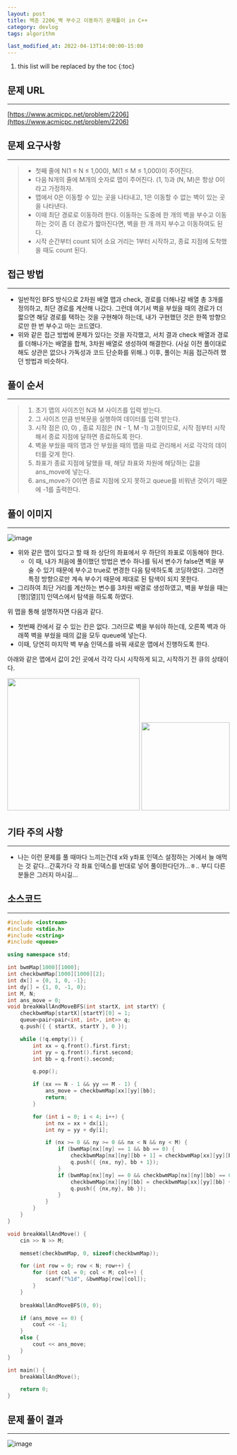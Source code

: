 ```yaml
---
layout: post
title: 백준 2206_벽 부수고 이동하기 문제풀이 in C++
category: devlog
tags: algorithm

last_modified_at: 2022-04-13T14:00:00-15:00
---
```


1. this list will be replaced by the toc
{:toc}

## 문제 URL
---
[https://www.acmicpc.net/problem/2206](https://www.acmicpc.net/problem/2206)

## 문제 요구사항
---
> + 첫째 줄에 N(1 ≤ N ≤ 1,000), M(1 ≤ M ≤ 1,000)이 주어진다.
> + 다음 N개의 줄에 M개의 숫자로 맵이 주어진다. (1, 1)과 (N, M)은 항상 0이라고 가정하자.
> + 맵에서 0은 이동할 수 있는 곳을 나타내고, 1은 이동할 수 없는 벽이 있는 곳을 나타낸다.
> + 이때 최단 경로로 이동하려 한다. 이동하는 도중에 한 개의 벽을 부수고 이동하는 것이 좀 더 경로가 짧아진다면, 벽을 한 개 까지 부수고 이동하여도 된다.
> + 시작 순간부터 count 되어 소요 거리는 1부터 시작하고, 종료 지점에 도착했을 때도 count 된다.

## 접근 방법
---
+ 일반적인 BFS 방식으로 2차원 배열 맵과 check, 경로를 더해나갈 배열 총 3개를 정의하고, 최단 경로를 계산해 나갔다. 그런데 여기서 벽을 부쉈을 때의 경로가 더 짧으면 해당 경로를 택하는 것을 구현해야 하는데, 내가 구현했던 것은  한쪽 방향으로만 한 번 부수고 마는 코드였다.
+ 위와 같은 접근 방법에 문제가 있다는 것을 자각했고, 서치 결과 check 배열과 경로를 더해나가는 배열을 합쳐, 3차원 배열로 생성하여 해결한다. (사실 이전 풀이대로 해도 상관은 없으나 가독성과 코드 단순화를 위해..) 이후, 풀이는 처음 접근하려 했던 방법과 비슷하다.  

## 풀이 순서
---
> 1. 초기 맵의 사이즈인 N과 M 사이즈를 입력 받는다.
> 2. 그 사이즈 만큼 반복문을 실행하여 데이터를 입력 받는다.
> 3. 시작 점은 (0, 0) , 종료 지점은 (N - 1, M -1) 고정이므로, 시작 점부터 시작해서 종료 지점에 달하면 종료하도록 한다.
> 4. 벽을 부쉈을 때의 맵과 안 부쉈을 때의 맵을 따로 관리해서 서로 각각의 데이터를 갖게 한다.
> 5. 좌표가 종료 지점에 달했을 때, 해당 좌표와 차원에 해당하는 값을 ans_move에 넣는다.
> 6. ans_move가 0이면 종료 지점에 오지 못하고 queue를 비워낸 것이기 때문에 -1를 출력한다.

## 풀이 이미지
---
![image](https://user-images.githubusercontent.com/84364741/163105214-06d1e3fb-9890-4b14-bc7f-aaa5857a3a07.png)

+ 위와 같은 맵이 있다고 할 때 좌 상단의 좌표에서 우 하단의 좌표로 이동해야 한다.
    + 이 때, 내가 처음에 풀이했던 방법은 변수 하나를 둬서 변수가 false면 벽을 부술 수 있기 때문에 부수고 true로 변경한 다음 탐색하도록 코딩하였다. 그러면 특정 방향으로만 계속 부수기 때문에 제대로 된 탐색이 되지 못한다.
+ 그리하여 최단 거리를 계산하는 변수를 3차원 배열로 생성하였고, 벽을 부쉈을 때는 [행][열][1] 인덱스에서 탐색을 하도록 하였다.

위 맵을 통해 설명하자면 다음과 같다.
+ 첫번째 칸에서 갈 수 있는 칸은 없다. 그러므로 벽을 부숴야 하는데, 오른쪽 벽과 아래쪽 벽을 부쉈을 때의 값을 모두 queue에 넣는다.
+ 이때, 당연히 마지막 벽 부숨 인덱스를 바꿔 새로운 맵에서 진행하도록 한다.

아래와 같은 맵에서 값이 2인 곳에서 각각 다시 시작하게 되고, 시작하기 전 큐의 상태이다.

<p align=center>
	<img src="https://user-images.githubusercontent.com/84364741/163105812-c05dc063-35be-49f4-973f-3c7d9e4bfa15.png" width="300">
	<img src="https://user-images.githubusercontent.com/84364741/163106180-356379bb-c57b-478d-8ee5-5e80c3612d8a.png" width="200">
</p>

## 기타 주의 사항
---
+ 나는 이런 문제를 풀 때마다 느끼는건데 x와 y좌표 인덱스 설정하는 거에서 늘 애먹는 것 같다...간혹가다 각 좌표 인덱스를 반대로 넣어 풀이한다던가...ㅎ.. 부디 다른 분들은 그러지 마시길...

## 소스코드
---
~~~c++
#include <iostream>
#include <stdio.h>
#include <cstring>
#include <queue>

using namespace std;

int bwmMap[1000][1000];
int checkbwmMap[1000][1000][2];
int dx[] = {0, 1, 0, -1};
int dy[] = {1, 0, -1, 0};
int M, N;
int ans_move = 0;
void breakWallAndMoveBFS(int startX, int startY) {
	checkbwmMap[startX][startY][0] = 1;
	queue<pair<pair<int, int>, int>> q;
	q.push({ { startX, startY }, 0 });

	while (!q.empty()) {
		int xx = q.front().first.first;
		int yy = q.front().first.second;
		int bb = q.front().second;

		q.pop();

		if (xx == N - 1 && yy == M - 1) {
			ans_move = checkbwmMap[xx][yy][bb];
			return;
		}

		for (int i = 0; i < 4; i++) {
			int nx = xx + dx[i];
			int ny = yy + dy[i];

			if (nx >= 0 && ny >= 0 && nx < N && ny < M) {
				if (bwmMap[nx][ny] == 1 && bb == 0) {
					checkbwmMap[nx][ny][bb + 1] = checkbwmMap[xx][yy][bb] + 1;
					q.push({ {nx, ny}, bb + 1});
				}
				if (bwmMap[nx][ny] == 0 && checkbwmMap[nx][ny][bb] == 0) {
					checkbwmMap[nx][ny][bb] = checkbwmMap[xx][yy][bb] + 1;
					q.push({ {nx,ny}, bb });
				}
			}
		}
	}
}

void breakWallAndMove() {
	cin >> N >> M;

	memset(checkbwmMap, 0, sizeof(checkbwmMap));

	for (int row = 0; row < N; row++) {
		for (int col = 0; col < M; col++) {
			scanf("%1d", &bwmMap[row][col]);
		}
	}
	
	breakWallAndMoveBFS(0, 0);

	if (ans_move == 0) {
		cout << -1;
	}
	else {
		cout << ans_move;
	}
}

int main() {
	breakWallAndMove();

	return 0;
}
~~~

## 문제 풀이 결과
---
![image](https://user-images.githubusercontent.com/84364741/163106764-3a015f1f-c43a-48ec-a47a-97302a326f58.png)